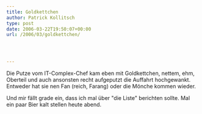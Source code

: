 ```yaml
---
title: Goldkettchen
author: Patrick Kollitsch
type: post
date: 2006-03-22T19:50:07+00:00
url: /2006/03/goldkettchen/




---
```

Die Putze vom IT-Complex-Chef kam eben mit Goldkettchen, nettem, ehm, Oberteil und auch ansonsten recht aufgeputzt die Auffahrt hochgewankt. Entweder hat sie nen Fan (reich, Farang) oder die M&ouml;nche kommen wieder.

Und mir f&auml;llt grade ein, dass ich mal &uuml;ber "die Liste" berichten sollte. Mal ein paar Bier kalt stellen heute abend.